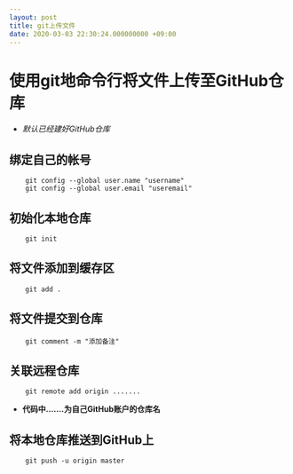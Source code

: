 ```yaml
---
layout: post
title: git上传文件
date: 2020-03-03 22:30:24.000000000 +09:00
---
```


# 使用git地命令行将文件上传至GitHub仓库
   + *默认已经建好GitHub仓库*

## 绑定自己的帐号
```
    git config --global user.name "username"
    git config --global user.email "useremail"
```

## 初始化本地仓库
```
    git init
```

## 将文件添加到缓存区
```
    git add .
```

## 将文件提交到仓库
```
    git comment -m "添加备注"
```

## 关联远程仓库
```
    git remote add origin .......
```
   + **代码中.......为自己GitHub账户的仓库名**

## 将本地仓库推送到GitHub上
```
    git push -u origin master
```